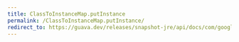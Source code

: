 ```yaml
---
title: ClassToInstanceMap.putInstance
permalink: /ClassToInstanceMap.putInstance/
redirect_to: https://guava.dev/releases/snapshot-jre/api/docs/com/google/common/collect/ClassToInstanceMap.html#putInstance-java.lang.Class-T-
---
```

